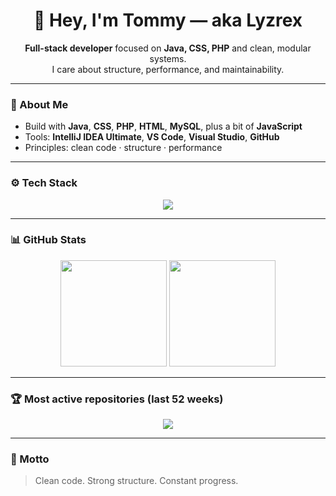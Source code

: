 <h1 align="center">👋 Hey, I'm Tommy — aka Lyzrex</h1>

<p align="center">
  <b>Full-stack developer</b> focused on <b>Java, CSS, PHP</b> and clean, modular systems.<br/>
  I care about structure, performance, and maintainability.
</p>

---

### 🧠 About Me
- Build with **Java**, **CSS**, **PHP**, **HTML**, **MySQL**, plus a bit of **JavaScript**
- Tools: **IntelliJ IDEA Ultimate**, **VS Code**, **Visual Studio**, **GitHub**
- Principles: clean code · structure · performance

---

### ⚙️ Tech Stack
<p align="center">
  <img src="https://skillicons.dev/icons?i=java,php,css,html,js,mysql,git,github,idea,vscode,visualstudio" />
</p>

---

### 📊 GitHub Stats
<p align="center">
  <img height="170em" src="https://github-readme-stats-weld-nine-90.vercel.app/api?username=Lyzrex&show_icons=true&theme=github_dark&hide_border=true&include_all_commits=true&count_private=true&cache_seconds=1800&v=4" />
  <img height="170em" src="https://github-readme-stats-weld-nine-90.vercel.app/api/top-langs/?username=Lyzrex&layout=compact&theme=github_dark&hide_border=true&count_private=true&cache_seconds=1800&v=4" />
</p>

---

### 🏆 Most active repositories (last 52 weeks)
<p align="center">
  <!-- List-Variante -->
  <img src="https://github-readme-stats-weld-nine-90.vercel.app/api/top-repos?username=Lyzrex&limit=12&show=5&theme=github_dark&accent=%2300d0ff&v=5" />
</p>

<!-- Optional: Balken-Variante statt Liste -->
<!--
<p align="center">
  <img src="https://github-readme-stats-weld-nine-90.vercel.app/api/top-repos?username=Lyzrex&limit=12&show=5&bar=true&theme=github_dark&accent=%2300d0ff&v=5" />
</p>
-->

---

### 💬 Motto
> Clean code. Strong structure. Constant progress.
